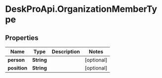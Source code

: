 # DeskProApi.OrganizationMemberType

## Properties
Name | Type | Description | Notes
------------ | ------------- | ------------- | -------------
**person** | **String** |  | [optional] 
**position** | **String** |  | [optional] 


